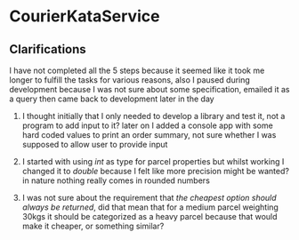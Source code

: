 # CourierKataService

## Clarifications

I have not completed all the 5 steps because it seemed like it took me longer to fulfill the tasks for various reasons, also I paused during development because I was not sure about some specification, emailed it as a query then came back to development later in the day

1. I thought initially that I only needed to develop a library and test it, not a program to add input to it? later on I added a console app with some hard coded values to print an order summary, not sure whether I was supposed to allow user to provide input

2. I started with using *int* as type for parcel properties but whilst working I changed it to *double* because I felt like more precision might be wanted? in nature nothing really comes in rounded numbers

3. I was not sure about the requirement that *the cheapest option should always be returned*, did that mean that for a medium parcel weighting 30kgs it should be categorized as a heavy parcel because that would make it cheaper, or something similar?

